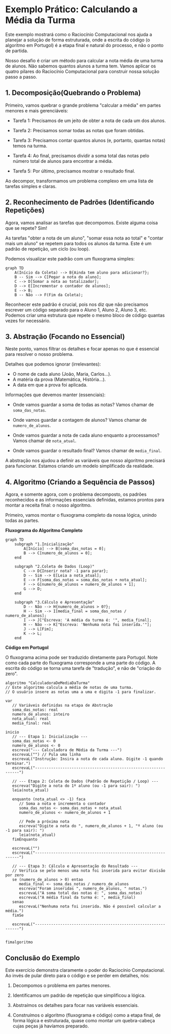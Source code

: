 # Exemplo Prático: Calculando a Média da Turma

Este exemplo mostrará como o Raciocínio Computacional nos ajuda a planejar a solução de forma estruturada, onde a escrita do código (o algoritmo em Portugol) é a etapa final e natural do processo, e não o ponto de partida.

Nosso desafio é criar um método para calcular a nota média de uma turma de alunos. Não sabemos quantos alunos a turma tem. Vamos aplicar os quatro pilares do Raciocínio Computacional para construir nossa solução passo a passo.

## 1. Decomposição(Quebrando o Problema)

Primeiro, vamos quebrar o grande problema "calcular a média" em partes menores e mais gerenciáveis:

- Tarefa 1: Precisamos de um jeito de obter a nota de cada um dos alunos.

- Tarefa 2: Precisamos somar todas as notas que foram obtidas.

- Tarefa 3: Precisamos contar quantos alunos (e, portanto, quantas notas) temos na turma.

- Tarefa 4: Ao final, precisamos dividir a soma total das notas pelo número total de alunos para encontrar a média.

- Tarefa 5: Por último, precisamos mostrar o resultado final.

Ao decompor, transformamos um problema complexo em uma lista de tarefas simples e claras.

## 2. Reconhecimento de Padrões (Identificando Repetições)

Agora, vamos analisar as tarefas que decompomos. Existe alguma coisa que se repete? Sim!

As tarefas "obter a nota de um aluno", "somar essa nota ao total" e "contar mais um aluno" se repetem para todos os alunos da turma. Este é um padrão de repetição, um ciclo (ou loop).

Podemos visualizar este padrão com um fluxograma simples:

```mermaid
graph TD
    A(Início da Coleta) --> B{Ainda tem aluno para adicionar?};
    B -- Sim --> C[Pegar a nota do aluno];
    C --> D[Somar a nota ao totalizador];
    D --> E[Incrementar o contador de alunos];
    E --> B;
    B -- Não --> F(Fim da Coleta);
```

Reconhecer este padrão é crucial, pois nos diz que não precisamos escrever um código separado para o Aluno 1, Aluno 2, Aluno 3, etc. Podemos criar uma estrutura que repete o mesmo bloco de código quantas vezes for necessário.

## 3. Abstração (Focando no Essencial)

Neste ponto, vamos filtrar os detalhes e focar apenas no que é essencial para resolver o nosso problema.

Detalhes que podemos ignorar (irrelevantes):

- O nome de cada aluno (João, Maria, Carlos...).
- A matéria da prova (Matemática, História...).
- A data em que a prova foi aplicada.

Informações que devemos manter (essenciais):

- Onde vamos guardar a soma de todas as notas? Vamos chamar de `soma_das_notas`.

- Onde vamos guardar a contagem de alunos? Vamos chamar de `numero_de_alunos`.

- Onde vamos guardar a nota de cada aluno enquanto a processamos? Vamos chamar de `nota_atual`.

- Onde vamos guardar o resultado final? Vamos chamar de `media_final`.

A abstração nos ajudou a definir as variáveis que nosso algoritmo precisará para funcionar. Estamos criando um modelo simplificado da realidade.

## 4. Algoritmo (Criando a Sequência de Passos)

Agora, e somente agora, com o problema decomposto, os padrões reconhecidos e as informações essenciais definidas, estamos prontos para montar a receita final: o nosso algoritmo.

Primeiro, vamos montar o fluxograma completo da nossa lógica, unindo todas as partes.

**Fluxograma do Algoritmo Completo**

```mermaid
graph TD
    subgraph "1.Inicialização"
        A[Início] --> B[soma_das_notas = 0];
        B --> C[numero_de_alunos = 0];
    end

    subgraph "2.Coleta de Dados (Loop)"
        C --> D{Inserir nota? -1 para parar};
        D -- Sim --> E[Leia a nota_atual];
        E --> F[soma_das_notas = soma_das_notas + nota_atual];
        F --> G[numero_de_alunos = numero_de_alunos + 1];
        G --> D;
    end

    subgraph "3.Cálculo e Apresentação"
        D -- Não --> H{numero_de_alunos > 0?};
        H -- Sim --> I[media_final = soma_das_notas / numero_de_alunos];
        I --> J["Escreva: 'A média da turma é: '", media_final];
        H -- Não --> K["Escreva: 'Nenhuma nota foi inserida.'"];
        J --> L[Fim];
        K --> L;
    end
```

**Código em Portugol**

O fluxograma acima pode ser traduzido diretamente para Portugol. Note como cada parte do fluxograma corresponde a uma parte do código. A escrita do código se torna uma tarefa de "tradução", e não de "criação do zero".

```portugol
algoritmo "CalculadoraDeMediaDaTurma"
// Este algoritmo calcula a média de notas de uma turma.
// O usuário insere as notas uma a uma e digita -1 para finalizar.

var
   // Variáveis definidas na etapa de Abstração
   soma_das_notas: real
   numero_de_alunos: inteiro
   nota_atual: real
   media_final: real

inicio
   // --- Etapa 1: Inicialização ---
   soma_das_notas <- 0
   numero_de_alunos <- 0
   escreva("--- Calculadora de Média da Turma ---")
   escrevaL("") // Pula uma linha
   escrevaL("Instrução: Insira a nota de cada aluno. Digite -1 quando terminar.")
   escrevaL("---------------------------------------------------------------")

   // --- Etapa 2: Coleta de Dados (Padrão de Repetição / Loop) ---
   escreva("Digite a nota do 1º aluno (ou -1 para sair): ")
   leia(nota_atual)

   enquanto (nota_atual <> -1) faca
      // Soma a nota e incrementa o contador
      soma_das_notas <- soma_das_notas + nota_atual
      numero_de_alunos <- numero_de_alunos + 1

      // Pede a próxima nota
      escreva("Digite a nota do ", numero_de_alunos + 1, "º aluno (ou -1 para sair): ")
      leia(nota_atual)
   fimEnquanto

   escrevaL("")
   escrevaL("---------------------------------------------------------------")

   // --- Etapa 3: Cálculo e Apresentação do Resultado ---
   // Verifica se pelo menos uma nota foi inserida para evitar divisão por zero
   se (numero_de_alunos > 0) entao
      media_final <- soma_das_notas / numero_de_alunos
      escreva("Foram inseridas ", numero_de_alunos, " notas.")
      escrevaL("A soma total das notas é: ", soma_das_notas)
      escrevaL("A média final da turma é: ", media_final)
   senao
      escrevaL("Nenhuma nota foi inserida. Não é possível calcular a média.")
   fimSe

   escrevaL("---------------------------------------------------------------")


fimalgoritmo
```

## Conclusão do Exemplo

Este exercício demonstra claramente o poder do Raciocínio Computacional. Ao invés de pular direto para o código e se perder em detalhes, nós:

1. Decompomos o problema em partes menores.

2. Identificamos um padrão de repetição que simplificou a lógica.

3. Abstraímos os detalhes para focar nas variáveis essenciais.

4. Construímos o algoritmo (fluxograma e código) como a etapa final, de forma lógica e estruturada, quase como montar um quebra-cabeça cujas peças já havíamos preparado.
